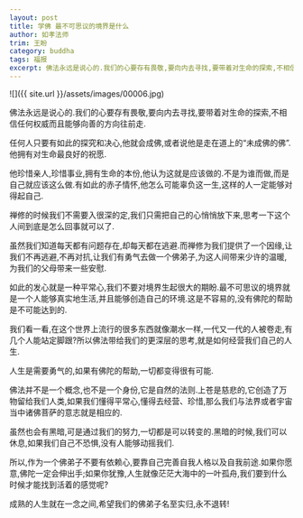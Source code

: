 ```yaml
---
layout: post
title: 学佛 最不可思议的境界是什么
author: 如孝法师
trim: 王盼
category: buddha
tags: 福报
excerpt: 佛法永远是说心的.我们的心要存有畏敬,要向内去寻找,要带着对生命的探索,不相信任何权威而且能够向善的方向往前走.
---
```


![]({{ site.url }}/assets/images/00006.jpg)

佛法永远是说心的.我们的心要存有畏敬,要向内去寻找,要带着对生命的探索,不相信任何权威而且能够向善的方向往前走.

任何人只要有如此的探究和决心,他就会成佛,或者说他是走在道上的“未成佛的佛”.他拥有对生命最良好的祝愿.

他珍惜亲人,珍惜事业,拥有生命的本份,他认为这就是应该做的.不是为谁而做,而是自己就应该这么做.有如此的赤子情怀,他怎么可能辜负这一生,这样的人一定能够对得起自己.

禅修的时候我们不需要入很深的定,我们只需把自己的心悄悄放下来,思考一下这个人间到底是怎么回事就可以了.

虽然我们知道每天都有问题存在,却每天都在逃避.而禅修为我们提供了一个因缘,让我们不再逃避,不再对抗,让我们有勇气去做一个佛弟子,为这人间带来少许的温暖,为我们的父母带来一些安慰.

如此的发心就是一种平常心,我们不要对境界生起很大的期盼.最不可思议的境界就是一个人能够真实地生活,并且能够创造自己的环境.这是不容易的,没有佛陀的帮助是不可能达到的.

我们看一看,在这个世界上流行的很多东西就像潮水一样,一代又一代的人被卷走,有几个人能站定脚跟?所以佛法带给我们的更深层的思考,就是如何经营我们自己的人生.

人生是需要勇气的,如果有佛陀的帮助,一切都变得很有可能.

佛法并不是一个概念,也不是一个身份,它是自然的法则.上苍是慈悲的,它创造了万物留给我们人类,如果我们懂得平常心,懂得去经营、珍惜,那么我们与法界或者宇宙当中诸佛菩萨的意志就是相应的.

虽然也会有黑暗,可是通过我们的努力,一切都是可以转变的.黑暗的时候,我们可以休息,如果我们自己不恐惧,没有人能够动摇我们.

所以,作为一个佛弟子不要有依赖心,要靠自己完善自我人格以及自我前途.如果你愿意,佛陀一定会伸出手;如果你犹豫,人生就像茫茫大海中的一叶孤舟,我们要到什么时候才能找到活着的感觉呢?

成熟的人生就在一念之间,希望我们的佛弟子名至实归,永不退转!
